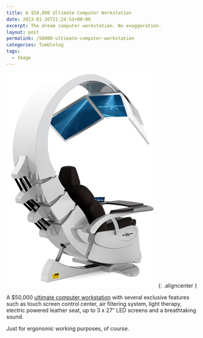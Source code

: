 ```yaml
---
title: A $50,000 Ultimate Computer Workstation
date: 2013-01-26T21:24:53+00:00
excerpt: The dream computer workstation. No exaggeration.
layout: post
permalink: /50000-ultimate-computer-workstation
categories: Tumblelog
tags:
  - Image
---
```

![Emperor 200](/images/2013/emperor-200.png){: .aligncenter }

A $50,000 [ultimate computer workstation](http://www.mwelab.com/) with several exclusive features such as touch screen control center, air filtering system, light therapy, electric powered leather seat, up to 3 x 27″ LED screens and a breathtaking sound.

Just for ergonomic working purposes, of course.